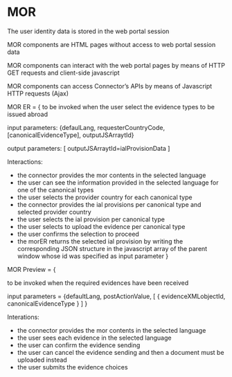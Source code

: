 # MOR
The user identity data is stored in the web portal session

MOR components are HTML pages without access to web portal session data

MOR components can interact with the web portal pages by means of HTTP GET requests and client-side javascript

MOR components can access Connector’s APIs by means of Javascript HTTP requests (Ajax)



MOR ER = {
to be invoked when the user select the evidence types to be issued abroad

input parameters: {defaulLang, requesterCountryCode, [canonicalEvidenceType], outputJSArraytId}

output parameters: [ outputJSArraytId=ialProvisionData ]

Interactions:
- the connector provides the mor contents in the selected language
- the user  can see the information provided in the selected language for one of the canonical types
- the user selects the provider country for each canonical type
- the connector provides the ial provisions per canonical type and selected provider country
- the user selects the ial provision per canonical type 
- the user selects to upload the evidence per canonical type
- the user confirms the selection to proceed
- the morER returns the selected ial provision by writing the corresponding JSON structure in the javascript array of the parent window whose id was specified as input parameter
} 

MOR Preview = {

to be invoked when the required evidences have been received

input parameters = {defaultLang, postActionValue, [ { evidenceXMLobjectId, canonicalEvidenceType } ] }

Interations:
- the connector provides the mor contents in the selected language
- the user  sees each evidence in the selected language 
- the user can confirm the evidence sending
- the user can cancel the evidence sending and then a document must be uploaded instead
- the user submits the evidence choices
